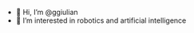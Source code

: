 - 👋 Hi, I’m @ggiulian
- 👀 I’m interested in robotics and artificial intelligence
 

<!---
ggiulian/ggiulian is a ✨ special ✨ repository because its `README.md` (this file) appears on your GitHub profile.
You can click the Preview link to take a look at your changes.
--->
